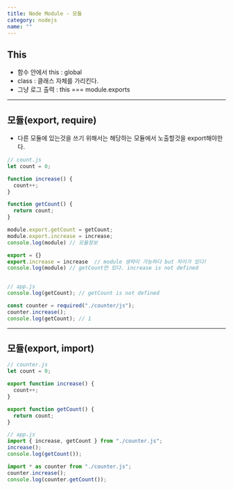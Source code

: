 ```yaml
---
title: Node Module - 모듈
category: nodejs
name: ""
---
```


## This

- 함수 안에서 this : global
- class : 클래스 자체를 가리킨다.
- 그냥 로그 출력 : this === module.exports

---

## 모듈(export, require)

- 다른 모듈에 있는것을 쓰기 위해서는 해당하는 모듈에서 노출할것을 export해야한다.

```javascript
// count.js
let count = 0;

function increase() {
  count++;
}

function getCount() {
  return count;
}

module.export.getCount = getCount;
module.export.increase = increase;
console.log(module) // 모듈정보

export = {}
export.increase = increase  // module 생략이 가능하다 but 차이가 있다!
console.log(module) // getCount만 있다. increase is not defined


// app.js
console.log(getCount); // getCount is not defined

const counter = required("./counter/js");
counter.increase();
console.log(getCount); // 1
```

---

## 모듈(export, import)

```javascript
// counter.js
let count = 0;

export function increase() {
  count++;
}

export function getCount() {
  return count;
}

// app.js
import { increase, getCount } from "./counter.js";
increase();
console.log(getCount());

import * as counter from "./counter.js";
counter.increase();
console.log(counter.getCount());
```
